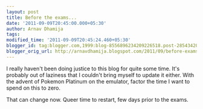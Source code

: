 ```yaml
---
layout: post
title: Before the exams...
date: '2011-09-09T20:45:00.000+05:30'
author: Arnav Dhamija
tags:
modified_time: '2011-09-09T20:45:24.460+05:30'
blogger_id: tag:blogger.com,1999:blog-8556896234209226518.post-2854342035791180617
blogger_orig_url: http://arnavdhamija.blogspot.com/2011/09/before-exams.html
---
```


I really haven't been doing justice to this blog for quite some time. It's
probably out of laziness that I couldn't bring myself to update it either.
With the advent of Pokemon Platinum on the emulator, factor the time I want to
spend on this to zero.  

That can change now. Queer time to restart, few days prior to the exams.
